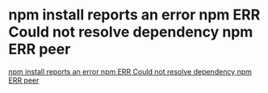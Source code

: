 # npm install reports an error npm ERR Could not resolve dependency npm ERR peer
[npm install reports an error npm ERR Could not resolve dependency npm ERR peer](https://aiwithcloud.com/2022/09/15/npm_install_reports_an_error_npm_err_could_not_resolve_dependency_npm_err_peer/)